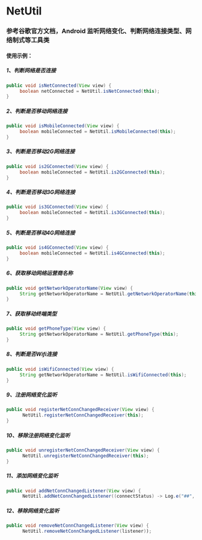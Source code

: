 # NetUtil
### 参考谷歌官方文档，Android 监听网络变化、判断网络连接类型、网络制式等工具类
#### 使用示例：
##### 1、判断网络是否连接
```java
public void isNetConnected(View view) {
     boolean netConnected = NetUtil.isNetConnected(this);
}
```

##### 2、判断是否移动网络连接
```java
public void isMobileConnected(View view) {
     boolean mobileConnected = NetUtil.isMobileConnected(this);
}
```

##### 3、判断是否移动2G网络连接
```java
public void is2GConnected(View view) {
     boolean mobileConnected = NetUtil.is2GConnected(this);
}
```

##### 4、判断是否移动3G网络连接
```java
public void is3GConnected(View view) {
     boolean mobileConnected = NetUtil.is3GConnected(this);
}
```

##### 5、判断是否移动4G网络连接
```java
public void is4GConnected(View view) {
     boolean mobileConnected = NetUtil.is4GConnected(this);
}
```

##### 6、获取移动网络运营商名称
```java
public void getNetworkOperatorName(View view) {
     String getNetworkOperatorName = NetUtil.getNetworkOperatorName(this);
}
```

##### 7、获取移动终端类型
```java
public void getPhoneType(View view) {
     String getNetworkOperatorName = NetUtil.getPhoneType(this);
}
```

##### 8、判断是否Wifi连接
```java
public void isWifiConnected(View view) {
     String getNetworkOperatorName = NetUtil.isWifiConnected(this);
}
```

##### 9、注册网络变化监听
```java
public void registerNetConnChangedReceiver(View view) {
      NetUtil.registerNetConnChangedReceiver(this);
}
```

##### 10、移除注册网络变化监听
```java
public void unregisterNetConnChangedReceiver(View view) {
      NetUtil.unregisterNetConnChangedReceiver(this);
}
```

##### 11、添加网络变化监听
```java
public void addNetConnChangedListener(View view) {
      NetUtil.addNetConnChangedListener((connectStatus) -> Log.e("##", "connectStatus: " + connectStatus));
```

##### 12、移除网络变化监听
```java
public void removeNetConnChangedListener(View view) {
      NetUtil.removeNetConnChangedListener(listener));
```


